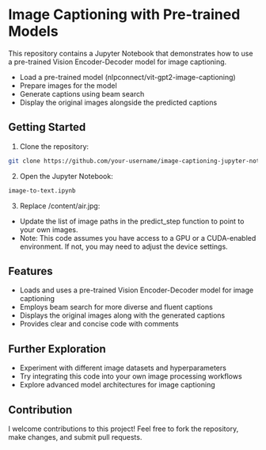 # Image Captioning with Pre-trained Models

This repository contains a Jupyter Notebook that demonstrates how to use a pre-trained Vision Encoder-Decoder model for image captioning. 

- Load a pre-trained model (nlpconnect/vit-gpt2-image-captioning)
- Prepare images for the model
- Generate captions using beam search
 - Display the original images alongside the predicted captions

## Getting Started
1. Clone the repository:

```Bash
git clone https://github.com/your-username/image-captioning-jupyter-notebook.git
```

2. Open the Jupyter Notebook:

```Bash
image-to-text.ipynb
```

3. Replace /content/air.jpg:

 - Update the list of image paths in the predict_step function to point to your own images.
 - Note: This code assumes you have access to a GPU or a CUDA-enabled environment. If not, you may need to adjust the device settings.

## Features
 - Loads and uses a pre-trained Vision Encoder-Decoder model for image captioning
 - Employs beam search for more diverse and fluent captions
 - Displays the original images along with the generated captions
 - Provides clear and concise code with comments
   
## Further Exploration
 - Experiment with different image datasets and hyperparameters
 - Try integrating this code into your own image processing workflows
 - Explore advanced model architectures for image captioning
   
## Contribution
I welcome contributions to this project! Feel free to fork the repository, make changes, and submit pull requests.


